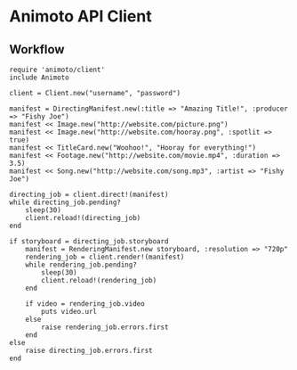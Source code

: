 Animoto API Client
==================

## Workflow

	require 'animoto/client'
	include Animoto
	
	client = Client.new("username", "password")

	manifest = DirectingManifest.new(:title => "Amazing Title!", :producer => "Fishy Joe")
	manifest << Image.new("http://website.com/picture.png")
	manifest << Image.new("http://website.com/hooray.png", :spotlit => true)
	manifest << TitleCard.new("Woohoo!", "Hooray for everything!")
	manifest << Footage.new("http://website.com/movie.mp4", :duration => 3.5)
	manifest << Song.new("http://website.com/song.mp3", :artist => "Fishy Joe")

	directing_job = client.direct!(manifest)
	while directing_job.pending?
		sleep(30)
		client.reload!(directing_job)
	end

	if storyboard = directing_job.storyboard
		manifest = RenderingManifest.new storyboard, :resolution => "720p"
		rendering_job = client.render!(manifest)
		while rendering_job.pending?
			sleep(30)
			client.reload!(rendering_job)
		end

		if video = rendering_job.video
			puts video.url
		else
			raise rendering_job.errors.first
		end
	else
		raise directing_job.errors.first
	end